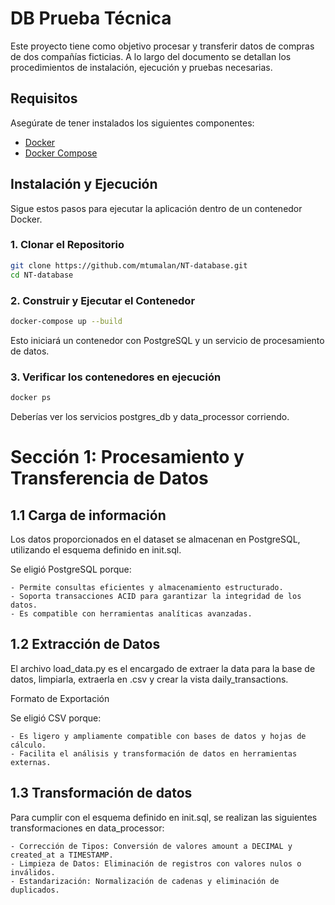 # DB Prueba Técnica

Este proyecto tiene como objetivo procesar y transferir datos de compras de dos compañías ficticias. A lo largo del documento se detallan los procedimientos de instalación, ejecución y pruebas necesarias.

## Requisitos

Asegúrate de tener instalados los siguientes componentes:

- [Docker](https://docs.docker.com/get-docker/)
- [Docker Compose](https://docs.docker.com/compose/install/)

## Instalación y Ejecución
Sigue estos pasos para ejecutar la aplicación dentro de un contenedor Docker.

### 1. Clonar el Repositorio

```sh
git clone https://github.com/mtumalan/NT-database.git
cd NT-database
```

### 2. Construir y Ejecutar el Contenedor

```sh
docker-compose up --build
```

Esto iniciará un contenedor con PostgreSQL y un servicio de procesamiento de datos.

### 3. Verificar los contenedores en ejecución
```sh
docker ps
```

Deberías ver los servicios postgres_db y data_processor corriendo.

# Sección 1: Procesamiento y Transferencia de Datos

## 1.1 Carga de información
Los datos proporcionados en el dataset se almacenan en PostgreSQL, utilizando el esquema definido en init.sql.

Se eligió PostgreSQL porque:

    - Permite consultas eficientes y almacenamiento estructurado.
    - Soporta transacciones ACID para garantizar la integridad de los datos.
    - Es compatible con herramientas analíticas avanzadas.

## 1.2 Extracción de Datos
El archivo load_data.py es el encargado de extraer la data para la base de datos, limpiarla, extraerla en .csv y crear la vista daily_transactions.

Formato de Exportación

Se eligió CSV porque:

    - Es ligero y ampliamente compatible con bases de datos y hojas de cálculo.
    - Facilita el análisis y transformación de datos en herramientas externas.

## 1.3 Transformación de datos
Para cumplir con el esquema definido en init.sql, se realizan las siguientes transformaciones en data_processor:

    - Corrección de Tipos: Conversión de valores amount a DECIMAL y created_at a TIMESTAMP.
    - Limpieza de Datos: Eliminación de registros con valores nulos o inválidos.
    - Estandarización: Normalización de cadenas y eliminación de duplicados.